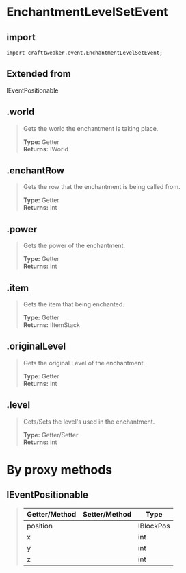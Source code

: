 # EnchantmentLevelSetEvent

## import
`import crafttweaker.event.EnchantmentLevelSetEvent;`

## Extended from
IEventPositionable

## .world
> Gets the world the enchantment is taking place.
>
> **Type:** Getter  
> **Returns:** IWorld

## .enchantRow
> Gets the row that the enchantment is being called from.
>
> **Type:** Getter  
> **Returns:** int

## .power
> Gets the power of the enchantment.
>
> **Type:** Getter  
> **Returns:** int

## .item
> Gets the item that being enchanted.
>
> **Type:** Getter  
> **Returns:** IItemStack

## .originalLevel
> Gets the original Level of the enchantment.
>
> **Type:** Getter  
> **Returns:** int

## .level
> Gets/Sets the level's used in the enchantment.
>
> **Type:** Getter/Setter  
> **Returns:** int

# By proxy methods

## IEventPositionable
> | Getter/Method   | Setter/Method     | Type                  |
> |-----------------|-------------------|-----------------------|
> | position        |                   | IBlockPos             |
> | x               |                   | int                   |
> | y               |                   | int                   |
> | z               |                   | int                   |